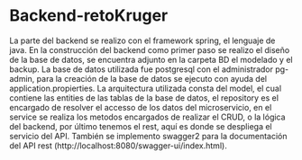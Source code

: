 # Backend-retoKruger
La parte del backend se realizo con el framework spring,  el lenguaje de java.
En la construcción del backend como primer paso se realizo el diseño de la base de datos, se encuentra adjunto en la carpeta BD el modelado y el backup.
La base de datos utilizada fue postgresql con el administrador pg-admin, para la creación de la base de datos se ejecuto con ayuda del application.propierties.
La arquitectura utilizada consta del model, el cual contiene las entities de las tablas de la base de datos, el repository es el encargado de resolver el accesso de los datos del microservicio, en el service se realiza los metodos encargados de realizar el CRUD, o la lógica del backend, por último tenemos el rest, aquí es donde se despliega el servicio del API.
También se implemento swagger2 para la documentación del API rest (http://localhost:8080/swagger-ui/index.html).
